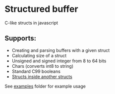 # Structured buffer

C-like structs in javascript

## Supports:
- Creating and parsing buffers with a given struct
- Calculating size of a struct
- Unsigned and signed integer from 8 to 64 bits
- Chars (converts int8 to string)
- Standard C99 booleans
- [Structs inside another structs](https://github.com/MiguelEXE/structured-buffer/tree/master/examples/struct-in-struct.ts)

See [examples](https://github.com/MiguelEXE/structured-buffer/tree/master/examples) folder for example usage